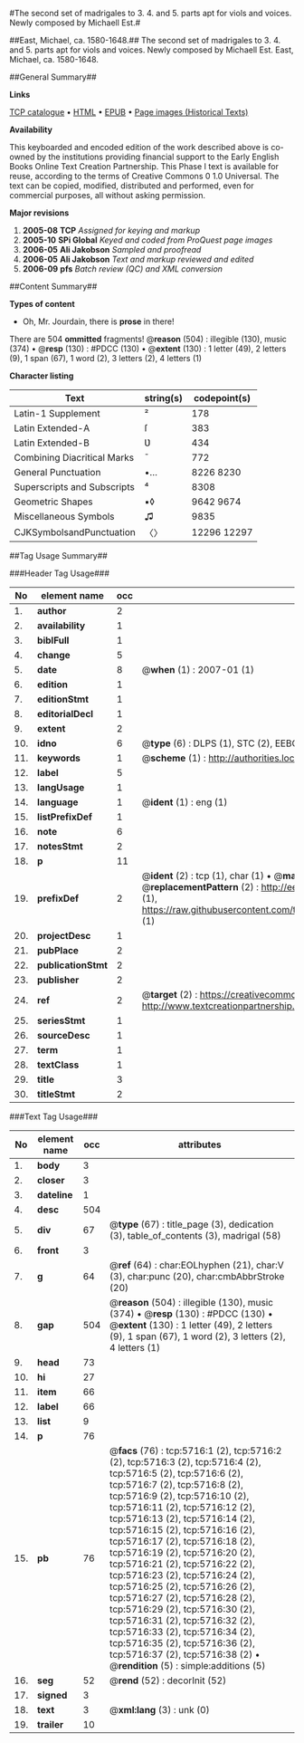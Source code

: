#The second set of madrigales to 3. 4. and 5. parts apt for viols and voices. Newly composed by Michaell Est.#

##East, Michael, ca. 1580-1648.##
The second set of madrigales to 3. 4. and 5. parts apt for viols and voices. Newly composed by Michaell Est.
East, Michael, ca. 1580-1648.

##General Summary##

**Links**

[TCP catalogue](http://www.ota.ox.ac.uk/tcp/)  • 
[HTML](http://tei.it.ox.ac.uk/tcp/Texts-HTML/free/A21/A21098.html)  • 
[EPUB](http://tei.it.ox.ac.uk/tcp/Texts-EPUB/free/A21/A21098.epub) • 
[Page images (Historical Texts)](https://data.historicaltexts.jisc.ac.uk/view?pubId=eebo-99841154e&pageId=eebo-99841154e-5716-1)

**Availability**

This keyboarded and encoded edition of the
	       work described above is co-owned by the institutions
	       providing financial support to the Early English Books
	       Online Text Creation Partnership. This Phase I text is
	       available for reuse, according to the terms of Creative
	       Commons 0 1.0 Universal. The text can be copied,
	       modified, distributed and performed, even for
	       commercial purposes, all without asking permission.

**Major revisions**

1. __2005-08__ __TCP__ *Assigned for keying and markup*
1. __2005-10__ __SPi Global__ *Keyed and coded from ProQuest page images*
1. __2006-05__ __Ali Jakobson__ *Sampled and proofread*
1. __2006-05__ __Ali Jakobson__ *Text and markup reviewed and edited*
1. __2006-09__ __pfs__ *Batch review (QC) and XML conversion*

##Content Summary##

**Types of content**

  * Oh, Mr. Jourdain, there is **prose** in there!

There are 504 **ommitted** fragments! 
 @__reason__ (504) : illegible (130), music (374)  •  @__resp__ (130) : #PDCC (130)  •  @__extent__ (130) : 1 letter (49), 2 letters (9), 1 span (67), 1 word (2), 3 letters (2), 4 letters (1)

**Character listing**


|Text|string(s)|codepoint(s)|
|---|---|---|
|Latin-1 Supplement|²|178|
|Latin Extended-A|ſ|383|
|Latin Extended-B|Ʋ|434|
|Combining             Diacritical Marks|̄|772|
|General Punctuation|•…|8226 8230|
|Superscripts             and Subscripts|⁴|8308|
|Geometric Shapes|▪◊|9642 9674|
|Miscellaneous Symbols|♫|9835|
|CJKSymbolsandPunctuation|〈〉|12296 12297|

##Tag Usage Summary##

###Header Tag Usage###

|No|element name|occ|attributes|
|---|---|---|---|
|1.|__author__|2||
|2.|__availability__|1||
|3.|__biblFull__|1||
|4.|__change__|5||
|5.|__date__|8| @__when__ (1) : 2007-01 (1)|
|6.|__edition__|1||
|7.|__editionStmt__|1||
|8.|__editorialDecl__|1||
|9.|__extent__|2||
|10.|__idno__|6| @__type__ (6) : DLPS (1), STC (2), EEBO-CITATION (1), PROQUEST (1), VID (1)|
|11.|__keywords__|1| @__scheme__ (1) : http://authorities.loc.gov/ (1)|
|12.|__label__|5||
|13.|__langUsage__|1||
|14.|__language__|1| @__ident__ (1) : eng (1)|
|15.|__listPrefixDef__|1||
|16.|__note__|6||
|17.|__notesStmt__|2||
|18.|__p__|11||
|19.|__prefixDef__|2| @__ident__ (2) : tcp (1), char (1)  •  @__matchPattern__ (2) : ([0-9\-]+):([0-9IVX]+) (1), (.+) (1)  •  @__replacementPattern__ (2) : http://eebo.chadwyck.com/downloadtiff?vid=$1&page=$2 (1), https://raw.githubusercontent.com/textcreationpartnership/Texts/master/tcpchars.xml#$1 (1)|
|20.|__projectDesc__|1||
|21.|__pubPlace__|2||
|22.|__publicationStmt__|2||
|23.|__publisher__|2||
|24.|__ref__|2| @__target__ (2) : https://creativecommons.org/publicdomain/zero/1.0/ (1), http://www.textcreationpartnership.org/docs/. (1)|
|25.|__seriesStmt__|1||
|26.|__sourceDesc__|1||
|27.|__term__|1||
|28.|__textClass__|1||
|29.|__title__|3||
|30.|__titleStmt__|2||


###Text Tag Usage###

|No|element name|occ|attributes|
|---|---|---|---|
|1.|__body__|3||
|2.|__closer__|3||
|3.|__dateline__|1||
|4.|__desc__|504||
|5.|__div__|67| @__type__ (67) : title_page (3), dedication (3), table_of_contents (3), madrigal (58)|
|6.|__front__|3||
|7.|__g__|64| @__ref__ (64) : char:EOLhyphen (21), char:V (3), char:punc (20), char:cmbAbbrStroke (20)|
|8.|__gap__|504| @__reason__ (504) : illegible (130), music (374)  •  @__resp__ (130) : #PDCC (130)  •  @__extent__ (130) : 1 letter (49), 2 letters (9), 1 span (67), 1 word (2), 3 letters (2), 4 letters (1)|
|9.|__head__|73||
|10.|__hi__|27||
|11.|__item__|66||
|12.|__label__|66||
|13.|__list__|9||
|14.|__p__|76||
|15.|__pb__|76| @__facs__ (76) : tcp:5716:1 (2), tcp:5716:2 (2), tcp:5716:3 (2), tcp:5716:4 (2), tcp:5716:5 (2), tcp:5716:6 (2), tcp:5716:7 (2), tcp:5716:8 (2), tcp:5716:9 (2), tcp:5716:10 (2), tcp:5716:11 (2), tcp:5716:12 (2), tcp:5716:13 (2), tcp:5716:14 (2), tcp:5716:15 (2), tcp:5716:16 (2), tcp:5716:17 (2), tcp:5716:18 (2), tcp:5716:19 (2), tcp:5716:20 (2), tcp:5716:21 (2), tcp:5716:22 (2), tcp:5716:23 (2), tcp:5716:24 (2), tcp:5716:25 (2), tcp:5716:26 (2), tcp:5716:27 (2), tcp:5716:28 (2), tcp:5716:29 (2), tcp:5716:30 (2), tcp:5716:31 (2), tcp:5716:32 (2), tcp:5716:33 (2), tcp:5716:34 (2), tcp:5716:35 (2), tcp:5716:36 (2), tcp:5716:37 (2), tcp:5716:38 (2)  •  @__rendition__ (5) : simple:additions (5)|
|16.|__seg__|52| @__rend__ (52) : decorInit (52)|
|17.|__signed__|3||
|18.|__text__|3| @__xml:lang__ (3) : unk (0)|
|19.|__trailer__|10||

